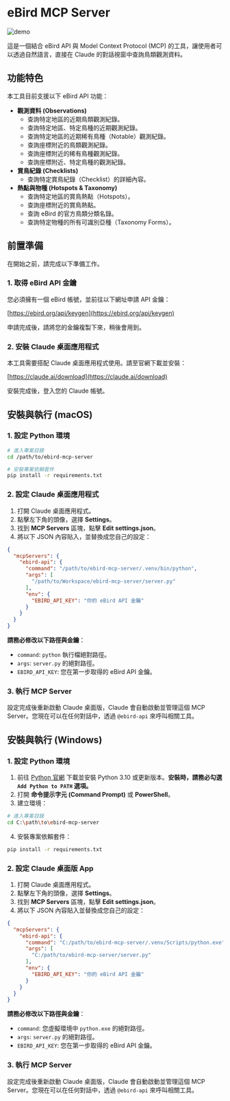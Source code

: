 # eBird MCP Server

![demo](demo.gif)

這是一個結合 eBird API 與 Model Context Protocol (MCP) 的工具，讓使用者可以透過自然語言，直接在 Claude 的對話視窗中查詢鳥類觀測資料。

## 功能特色

本工具目前支援以下 eBird API 功能：

- **觀測資料 (Observations)**
  - 查詢特定地區的近期鳥類觀測紀錄。
  - 查詢特定地區、特定鳥種的近期觀測紀錄。
  - 查詢特定地區的近期稀有鳥種（Notable）觀測紀錄。
  - 查詢座標附近的鳥類觀測紀錄。
  - 查詢座標附近的稀有鳥種觀測紀錄。
  - 查詢座標附近、特定鳥種的觀測紀錄。
- **賞鳥紀錄 (Checklists)**
  - 查詢特定賞鳥紀錄（Checklist）的詳細內容。
- **熱點與物種 (Hotspots & Taxonomy)**
  - 查詢特定地區的賞鳥熱點（Hotspots）。
  - 查詢座標附近的賞鳥熱點。
  - 查詢 eBird 的官方鳥類分類名錄。
  - 查詢特定物種的所有可識別亞種（Taxonomy Forms）。

## 前置準備

在開始之前，請完成以下準備工作。

### 1. 取得 eBird API 金鑰

您必須擁有一個 eBird 帳號，並前往以下網址申請 API 金鑰：

[https://ebird.org/api/keygen](https://ebird.org/api/keygen)

申請完成後，請將您的金鑰複製下來，稍後會用到。

### 2. 安裝 Claude 桌面應用程式

本工具需要搭配 Claude 桌面應用程式使用。請至官網下載並安裝：

[https://claude.ai/download](https://claude.ai/download)

安裝完成後，登入您的 Claude 帳號。

## 安裝與執行 (macOS)

### 1. 設定 Python 環境

```bash
# 進入專案目錄
cd /path/to/ebird-mcp-server

# 安裝專案依賴套件
pip install -r requirements.txt
```

### 2. 設定 Claude 桌面應用程式

1.  打開 Claude 桌面應用程式。
2.  點擊左下角的頭像，選擇 **Settings**。
3.  找到 **MCP Servers** 區塊，點擊 **Edit settings.json**。
4.  將以下 JSON 內容貼入，並替換成您自己的設定：

```json
{
  "mcpServers": {
    "ebird-api": {
      "command": "/path/to/ebird-mcp-server/.venv/bin/python",
      "args": [
        "/path/to/Workspace/ebird-mcp-server/server.py"
      ],
      "env": {
        "EBIRD_API_KEY": "你的 eBird API 金鑰"
      }
    }
  }
}
```

**請務必修改以下路徑與金鑰**：
- `command`: `python` 執行檔絕對路徑。
- `args`: `server.py` 的絕對路徑。
- `EBIRD_API_KEY`: 您在第一步取得的 eBird API 金鑰。

### 3. 執行 MCP Server

設定完成後重新啟動 Claude 桌面版，Claude 會自動啟動並管理這個 MCP Server。您現在可以在任何對話中，透過 `@ebird-api` 來呼叫相關工具。

## 安裝與執行 (Windows)

### 1. 設定 Python 環境

1.  前往 [Python 官網](https://www.python.org/downloads/windows/) 下載並安裝 Python 3.10 或更新版本。**安裝時，請務必勾選 `Add Python to PATH` 選項。**
2.  打開 **命令提示字元 (Command Prompt)** 或 **PowerShell**。
3.  建立環境：

```bash
# 進入專案目錄
cd C:\path\to\ebird-mcp-server
```

4.  安裝專案依賴套件：

```bash
pip install -r requirements.txt
```

### 2. 設定 Claude 桌面版 App

1.  打開 Claude 桌面應用程式。
2.  點擊左下角的頭像，選擇 **Settings**。
3.  找到 **MCP Servers** 區塊，點擊 **Edit settings.json**。
4.  將以下 JSON 內容貼入並替換成您自己的設定：

```json
{
  "mcpServers": {
    "ebird-api": {
      "command": "C:/path/to/ebird-mcp-server/.venv/Scripts/python.exe",
      "args": [
        "C:/path/to/ebird-mcp-server/server.py"
      ],
      "env": {
        "EBIRD_API_KEY": "你的 eBird API 金鑰"
      }
    }
  }
}
```

**請務必修改以下路徑與金鑰**：
- `command`: 您虛擬環境中 `python.exe` 的絕對路徑。
- `args`: `server.py` 的絕對路徑。
- `EBIRD_API_KEY`: 您在第一步取得的 eBird API 金鑰。

### 3. 執行 MCP Server

設定完成後重新啟動 Claude 桌面版，Claude 會自動啟動並管理這個 MCP Server。您現在可以在任何對話中，透過 `@ebird-api` 來呼叫相關工具。
